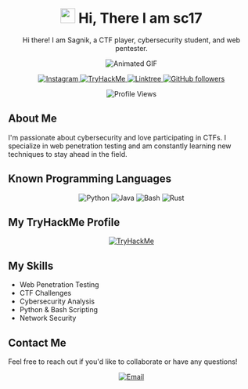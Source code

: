 <h1 align="center">
  <img src="https://media.giphy.com/media/hvRJCLFzcasrR4ia7z/giphy.gif" width="30px"> Hi, There I am sc17
</h1>

<p align="center">Hi there! I am Sagnik, a CTF player, cybersecurity student, and web pentester.</p>

<p align="center">
  <img src="https://media3.giphy.com/media/26tn33aiTi1jkl6H6/giphy.gif?cid=6c09b9528xrvdxgpd6rtyl2j6g4kkrbqo13gnskmut7zeiu3&ep=v1_internal_gif_by_id&rid=giphy.gif&ct=g" alt="Animated GIF">
</p>

<p align="center">
  <a href="https://instagram.com/sagnik.chandra_">
    <img src="https://img.shields.io/badge/Instagram-E4405F?logo=instagram&logoColor=white" alt="Instagram">
  </a>
  <a href="https://tryhackme.com/p/Sc17">
    <img src="https://img.shields.io/badge/TryHackMe-212C42?logo=tryhackme&logoColor=white" alt="TryHackMe">
  </a>
  <a href="https://linktr.ee/Sc17_">
    <img src="https://img.shields.io/badge/Linktree-39E09B?logo=linktree&logoColor=white" alt="Linktree">
  </a>
  <a href="https://github.com/MIISTERC">
    <img src="https://img.shields.io/github/followers/MIISTERC?label=Follow&style=social" alt="GitHub followers">
  </a>
</p>

<p align="center">
  <img src="https://visitor-badge.laobi.icu/badge?page_id=MIISTERC.MIISTERC" alt="Profile Views">
</p>

## About Me

I'm passionate about cybersecurity and love participating in CTFs. I specialize in web penetration testing and am constantly learning new techniques to stay ahead in the field.

## Known Programming Languages

<p align="center">
  <img src="https://img.shields.io/badge/Python-3776AB?logo=python&logoColor=white" alt="Python">
  <img src="https://img.shields.io/badge/Java-007396?logo=java&logoColor=white" alt="Java">
  <img src="https://img.shields.io/badge/Bash-4EAA25?logo=gnu-bash&logoColor=white" alt="Bash">
  <img src="https://img.shields.io/badge/Rust-000000?logo=rust&logoColor=white" alt="Rust">
</p>

## My TryHackMe Profile

<p align="center">
  <a href="https://tryhackme.com/p/Sc17">
     <img src="https://tryhackme-badges.s3.amazonaws.com/Sc17.png" alt="TryHackMe">
  </a>
</p>

## My Skills

- Web Penetration Testing
- CTF Challenges
- Cybersecurity Analysis
- Python & Bash Scripting
- Network Security

## Contact Me

Feel free to reach out if you'd like to collaborate or have any questions!

<p align="center">
  <a href="mailto:sagnikchandra9@gmail.com">
    <img src="https://img.shields.io/badge/Email-D14836?logo=gmail&logoColor=white" alt="Email">
  </a>
</p>
